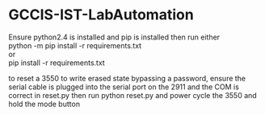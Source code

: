 # GCCIS-IST-LabAutomation
Ensure python2.4 is installed and pip is installed then run either<br>
python -m pip install -r requirements.txt<br>
or<br>
pip install -r requirements.txt<br>

to reset a 3550 to write erased state bypassing a password, ensure the serial cable is plugged into the serial port on the 2911 and the COM is correct in reset.py
then run
python reset.py
and power cycle the 3550 and hold the mode button